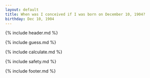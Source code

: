 ```yaml
---
layout: default
title: When was I conceived if I was born on December 10, 1904?
birthday: Dec 10, 1904
---
```


{% include header.md %}

{% include guess.md %}

{% include calculate.md %}

{% include safety.md %}

{% include footer.md %}




